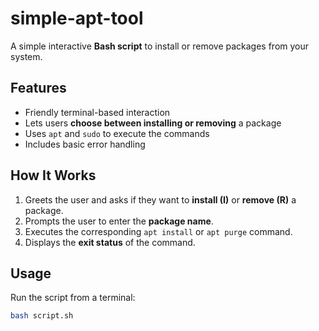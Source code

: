 # simple-apt-tool

A simple interactive **Bash script** to install or remove packages from your system.

## Features

- Friendly terminal-based interaction
- Lets users **choose between installing or removing** a package
- Uses `apt` and `sudo` to execute the commands
- Includes basic error handling

## How It Works

1. Greets the user and asks if they want to **install (I)** or **remove (R)** a package.
2. Prompts the user to enter the **package name**.
3. Executes the corresponding `apt install` or `apt purge` command.
4. Displays the **exit status** of the command.

## Usage

Run the script from a terminal:

```bash
bash script.sh
